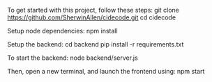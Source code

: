 To get started with this project, follow these steps:
git clone https://github.com/SherwinAllen/cidecode.git
cd cidecode

Setup node dependencies:
npm  install

Setup the backend:
cd backend
pip install -r requirements.txt

To start the backend: 
node backend/server.js

Then, open a new terminal, and launch the frontend using: 
npm start